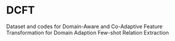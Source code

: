 # DCFT
Dataset and codes for Domain-Aware and Co-Adaptive Feature Transformation for Domain Adaption Few-shot Relation Extraction
